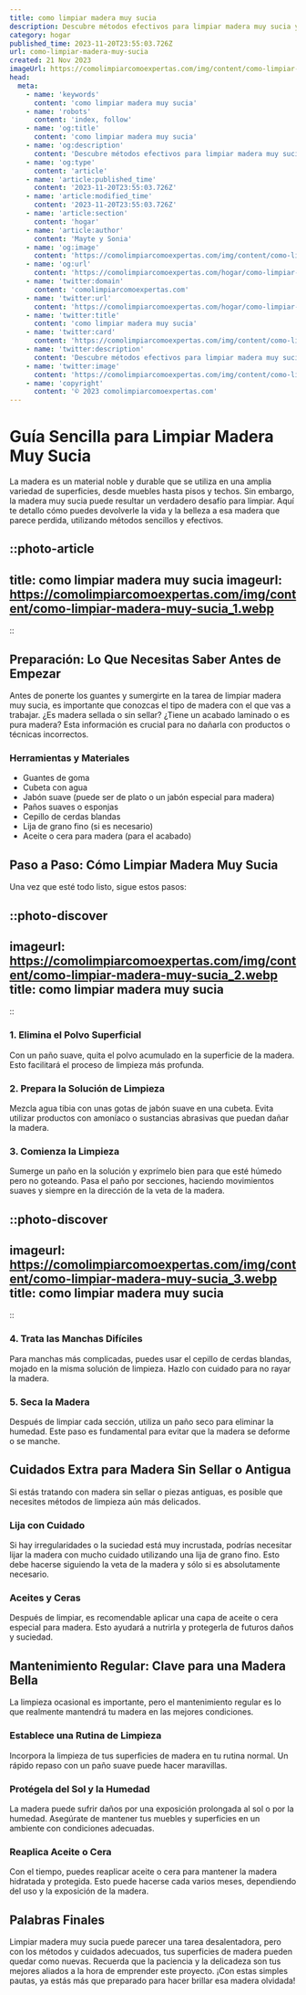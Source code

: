 ```yaml
---
title: como limpiar madera muy sucia
description: Descubre métodos efectivos para limpiar madera muy sucia y restaurar su brillo con nuestro artículo de tips y técnicas simples y efectivas.
category: hogar
published_time: 2023-11-20T23:55:03.726Z
url: como-limpiar-madera-muy-sucia
created: 21 Nov 2023
imageUrl: https://comolimpiarcomoexpertas.com/img/content/como-limpiar-madera-muy-sucia_1.webp
head:
  meta:
    - name: 'keywords'
      content: 'como limpiar madera muy sucia'
    - name: 'robots'
      content: 'index, follow'
    - name: 'og:title'
      content: 'como limpiar madera muy sucia'
    - name: 'og:description'
      content: 'Descubre métodos efectivos para limpiar madera muy sucia y restaurar su brillo con nuestro artículo de tips y técnicas simples y efectivas.'
    - name: 'og:type'
      content: 'article'
    - name: 'article:published_time'
      content: '2023-11-20T23:55:03.726Z'
    - name: 'article:modified_time'
      content: '2023-11-20T23:55:03.726Z'
    - name: 'article:section'
      content: 'hogar'
    - name: 'article:author'
      content: 'Mayte y Sonia'
    - name: 'og:image'
      content: 'https://comolimpiarcomoexpertas.com/img/content/como-limpiar-madera-muy-sucia_3.webp'
    - name: 'og:url'
      content: 'https://comolimpiarcomoexpertas.com/hogar/como-limpiar-madera-muy-sucia'
    - name: 'twitter:domain'
      content: 'comolimpiarcomoexpertas.com'
    - name: 'twitter:url'
      content: 'https://comolimpiarcomoexpertas.com/hogar/como-limpiar-madera-muy-sucia'
    - name: 'twitter:title'
      content: 'como limpiar madera muy sucia'
    - name: 'twitter:card'
      content: 'https://comolimpiarcomoexpertas.com/img/content/como-limpiar-madera-muy-sucia_3.webp'
    - name: 'twitter:description'
      content: 'Descubre métodos efectivos para limpiar madera muy sucia y restaurar su brillo con nuestro artículo de tips y técnicas simples y efectivas.'
    - name: 'twitter:image'
      content: 'https://comolimpiarcomoexpertas.com/img/content/como-limpiar-madera-muy-sucia_3.webp'
    - name: 'copyright'
      content: '© 2023 comolimpiarcomoexpertas.com'
---
```

# Guía Sencilla para Limpiar Madera Muy Sucia

La madera es un material noble y durable que se utiliza en una amplia variedad de superficies, desde muebles hasta pisos y techos. Sin embargo, la madera muy sucia puede resultar un verdadero desafío para limpiar. Aquí te detallo cómo puedes devolverle la vida y la belleza a esa madera que parece perdida, utilizando métodos sencillos y efectivos.

::photo-article
---
title: como limpiar madera muy sucia
imageurl: https://comolimpiarcomoexpertas.com/img/content/como-limpiar-madera-muy-sucia_1.webp
---
::

## Preparación: Lo Que Necesitas Saber Antes de Empezar

Antes de ponerte los guantes y sumergirte en la tarea de limpiar madera muy sucia, es importante que conozcas el tipo de madera con el que vas a trabajar. ¿Es madera sellada o sin sellar? ¿Tiene un acabado laminado o es pura madera? Esta información es crucial para no dañarla con productos o técnicas incorrectos.

### Herramientas y Materiales

- Guantes de goma
- Cubeta con agua
- Jabón suave (puede ser de plato o un jabón especial para madera)
- Paños suaves o esponjas
- Cepillo de cerdas blandas
- Lija de grano fino (si es necesario)
- Aceite o cera para madera (para el acabado)

## Paso a Paso: Cómo Limpiar Madera Muy Sucia

Una vez que esté todo listo, sigue estos pasos:


::photo-discover
---
imageurl: https://comolimpiarcomoexpertas.com/img/content/como-limpiar-madera-muy-sucia_2.webp
title: como limpiar madera muy sucia
---
::

### 1. Elimina el Polvo Superficial

Con un paño suave, quita el polvo acumulado en la superficie de la madera. Esto facilitará el proceso de limpieza más profunda.

### 2. Prepara la Solución de Limpieza

Mezcla agua tibia con unas gotas de jabón suave en una cubeta. Evita utilizar productos con amoníaco o sustancias abrasivas que puedan dañar la madera.

### 3. Comienza la Limpieza

Sumerge un paño en la solución y exprímelo bien para que esté húmedo pero no goteando. Pasa el paño por secciones, haciendo movimientos suaves y siempre en la dirección de la veta de la madera.


::photo-discover
---
imageurl: https://comolimpiarcomoexpertas.com/img/content/como-limpiar-madera-muy-sucia_3.webp
title: como limpiar madera muy sucia
---
::

### 4. Trata las Manchas Difíciles

Para manchas más complicadas, puedes usar el cepillo de cerdas blandas, mojado en la misma solución de limpieza. Hazlo con cuidado para no rayar la madera.

### 5. Seca la Madera

Después de limpiar cada sección, utiliza un paño seco para eliminar la humedad. Este paso es fundamental para evitar que la madera se deforme o se manche.

## Cuidados Extra para Madera Sin Sellar o Antigua

Si estás tratando con madera sin sellar o piezas antiguas, es posible que necesites métodos de limpieza aún más delicados.

### Lija con Cuidado

Si hay irregularidades o la suciedad está muy incrustada, podrías necesitar lijar la madera con mucho cuidado utilizando una lija de grano fino. Esto debe hacerse siguiendo la veta de la madera y sólo si es absolutamente necesario.

### Aceites y Ceras

Después de limpiar, es recomendable aplicar una capa de aceite o cera especial para madera. Esto ayudará a nutrirla y protegerla de futuros daños y suciedad.

## Mantenimiento Regular: Clave para una Madera Bella

La limpieza ocasional es importante, pero el mantenimiento regular es lo que realmente mantendrá tu madera en las mejores condiciones.

### Establece una Rutina de Limpieza

Incorpora la limpieza de tus superficies de madera en tu rutina normal. Un rápido repaso con un paño suave puede hacer maravillas.

### Protégela del Sol y la Humedad

La madera puede sufrir daños por una exposición prolongada al sol o por la humedad. Asegúrate de mantener tus muebles y superficies en un ambiente con condiciones adecuadas.

### Reaplica Aceite o Cera

Con el tiempo, puedes reaplicar aceite o cera para mantener la madera hidratada y protegida. Esto puede hacerse cada varios meses, dependiendo del uso y la exposición de la madera.

## Palabras Finales

Limpiar madera muy sucia puede parecer una tarea desalentadora, pero con los métodos y cuidados adecuados, tus superficies de madera pueden quedar como nuevas. Recuerda que la paciencia y la delicadeza son tus mejores aliados a la hora de emprender este proyecto. ¡Con estas simples pautas, ya estás más que preparado para hacer brillar esa madera olvidada!